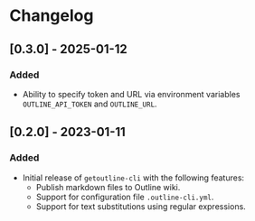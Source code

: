# Changelog

## [0.3.0] - 2025-01-12

### Added

- Ability to specify token and URL via environment variables `OUTLINE_API_TOKEN` and `OUTLINE_URL`.

## [0.2.0] - 2023-01-11

### Added

- Initial release of `getoutline-cli` with the following features:
  - Publish markdown files to Outline wiki.
  - Support for configuration file `.outline-cli.yml`.
  - Support for text substitutions using regular expressions.
